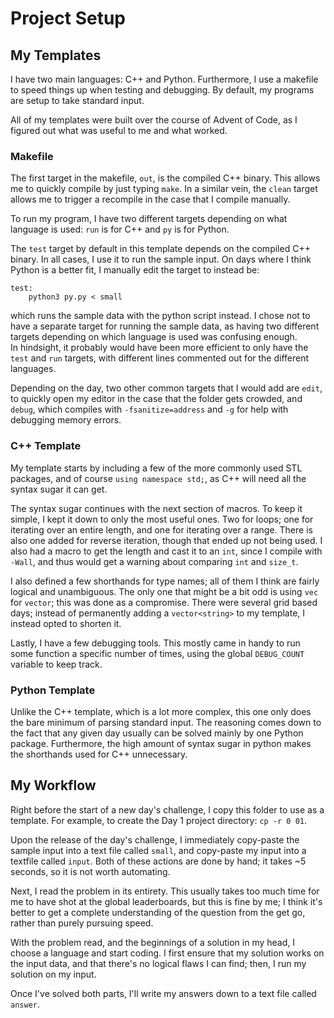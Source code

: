 # Project Setup

## My Templates

I have two main languages: C++ and Python. Furthermore, I use a makefile to speed
things up when testing and debugging. By default, my programs are setup to take
standard input.

All of my templates were built over the course of Advent of Code, as I figured
out what was useful to me and what worked.

### Makefile

The first target in the makefile, `out`, is the compiled C++ binary. This
allows me to quickly compile by just typing `make`. In a similar vein, the
`clean` target allows me to trigger a recompile in the case that I compile
manually.

To run my program, I have two different targets depending on what language is used:
`run` is for C++ and `py` is for Python.

The `test` target by default in this template depends on the compiled C++ binary.
In all cases, I use it to run the sample input. On days where I think Python is
a better fit, I manually edit the target to instead be:

    test:
        python3 py.py < small

which runs the sample data with the python script instead. I chose not to have a
separate target for running the sample data, as having two different targets
depending on which language is used was confusing enough.  
In hindsight, it probably would have been more efficient to only have the `test`
and `run` targets, with different lines commented out for the different languages.

Depending on the day, two other common targets that I would add are `edit`, to quickly
open my editor in the case that the folder gets crowded, and `debug`, which compiles
with `-fsanitize=address` and `-g` for help with debugging memory errors.

### C++ Template

My template starts by including a few of the more commonly used STL packages, and
of course `using namespace std;`, as C++ will need all the syntax sugar it can get.

The syntax sugar continues with the next section of macros. To keep it simple, I
kept it down to only the most useful ones. Two for loops; one for iterating over
an entire length, and one for iterating over a range. There is also one added for
reverse iteration, though that ended up not being used. I also had a macro to get
the length and cast it to an `int`, since I compile with `-Wall`, and thus would
get a warning about comparing `int` and `size_t`.

I also defined a few shorthands for type names; all of them I think are fairly logical
and unambiguous. The only one that might be a bit odd is using `vec` for `vector`;
this was done as a compromise. There were several grid based days; instead of
permanently adding a `vector<string>` to my template, I instead opted to shorten
it.

Lastly, I have a few debugging tools. This mostly came in handy to run some function
a specific number of times, using the global `DEBUG_COUNT` variable to keep track.

### Python Template

Unlike the C++ template, which is a lot more complex, this one only does the bare
minimum of parsing standard input. The reasoning comes down to the fact that any
given day usually can be solved mainly by one Python package. Furthermore, the high
amount of syntax sugar in python makes the shorthands used for C++ unnecessary.

## My Workflow

Right before the start of a new day's challenge, I copy this folder to use as a
template. For example, to create the Day 1 project directory: `cp -r 0 01`.

Upon the release of the day's challenge, I immediately copy-paste the sample
input into a text file called `small`, and copy-paste my input into a textfile
called `input`. Both of these actions are done by hand; it takes ~5 seconds, so
it is not worth automating.  

Next, I read the problem in its entirety. This usually takes too much time for
me to have shot at the global leaderboards, but this is fine by me; I think it's
better to get a complete understanding of the question from the get go, rather than
purely pursuing speed.

With the problem read, and the beginnings of a solution in my head, I choose a
language and start coding. I first ensure that my solution works on the input data,
and that there's no logical flaws I can find; then, I run my solution on my input.

Once I've solved both parts, I'll write my answers down to a text file called `answer`.
